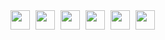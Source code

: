 <!DOCTYPE html>
<html>
<body>
<!-- Add your GIFs here -->
<span style="display:inline-block; margin-right:5px;">
  <img src="https://88x31.kate.pet/piracy.png" height="31" />
</span>
<span style="display:inline-block; margin-right:5px;">
  <img src="https://88x31.kate.pet/chill_pill.gif" height="31" />
</span>
<span style="display:inline-block; margin-right:5px;">
  <img src="https://88x31.kate.pet/w7-boot.gif" height="31" />
</span>
<span style="display:inline-block; margin-right:5px;">
  <img src="https://88x31.kate.pet/portal_alt.jpg" height="31" />
</span>
<span style="display:inline-block; margin-right:5px;">
  <img src="https://88x31.kate.pet/any_browser.gif" height="31" />
</span>
<span style="display:inline-block; margin-right:5px;">
  <a href="https://code.visualstudio.com">
    <img src="https://88x31.kate.pet/vscode.gif" height="31" />
  </a>
</span>
</body>
</html>
